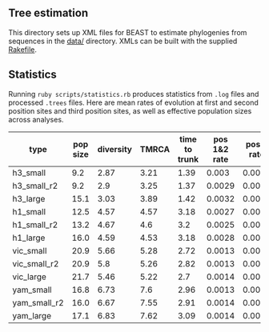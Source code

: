 ## Tree estimation

This directory sets up XML files for BEAST to estimate phylogenies from sequences in the [data/](../data/) directory.  XMLs can be built with the supplied [Rakefile](Rakefile).

## Statistics

Running `ruby scripts/statistics.rb` produces statistics from `.log` files and processed `.trees` files.  Here are mean rates of evolution at first and second position sites and third position sites, as well as effective population sizes across analyses.

type | pop size | diversity | TMRCA | time to trunk | pos 1&2 rate | pos 3 rate | rate ratio
---- | -------- | --------- | ----- | ------------- | ------------ | ---------- | ----------
h3_small | 9.2 | 2.87 | 3.21 | 1.39 | 0.003 | 0.0081 | 0.37
h3_small_r2 | 9.2 | 2.9 | 3.25 | 1.37 | 0.0029 | 0.0085 | 0.34
h3_large | 15.1 | 3.03 | 3.89 | 1.42 | 0.0032 | 0.0087 | 0.37
h1_small | 12.5 | 4.57 | 4.57 | 3.18 | 0.0027 | 0.0077 | 0.35
h1_small_r2 | 13.2 | 4.67 | 4.6 | 3.2 | 0.0025 | 0.0072 | 0.35
h1_large | 16.0 | 4.59 | 4.53 | 3.18 | 0.0028 | 0.0078 | 0.36
vic_small | 20.9 | 5.66 | 5.28 | 2.72 | 0.0013 | 0.0052 | 0.25
vic_small_r2 | 20.9 | 5.8 | 5.26 | 2.82 | 0.0013 | 0.0052 | 0.25
vic_large | 21.7 | 5.46 | 5.22 | 2.7 | 0.0014 | 0.0054 | 0.26
yam_small | 16.8 | 6.73 | 7.6 | 2.96 | 0.0013 | 0.0056 | 0.24
yam_small_r2 | 16.0 | 6.67 | 7.55 | 2.91 | 0.0014 | 0.0057 | 0.24
yam_large | 17.1 | 6.83 | 7.62 | 3.09 | 0.0014 | 0.0057 | 0.24

